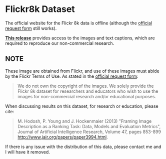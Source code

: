 # Flickr8k Dataset

The official website for the Flickr 8k data is offline (although the [official request form](https://illinois.edu/fb/sec/1713398) still works).

[**This release**](https://github.com/rpeloff/Flickr8k/releases) provides access to the images and text captions, which are required to reproduce our non-commercial research.

NOTE
----
These image are obtained from Flickr, and use of these images must abide by the Flickr Terms of Use. As stated in the [official request form](https://illinois.edu/fb/sec/1713398):
> We do not own the copyright of the images. We solely provide the Flickr 8k dataset for researchers and educators who wish to use the images for non-commercial research and/or educational purposes.

When discussing results on this dataset, for research or education, please cite:
> M. Hodosh, P. Young and J. Hockenmaier (2013) "Framing Image Description as a Ranking Task: Data, Models and Evaluation Metrics", Journal of Artificial Intelligence Research, Volume 47, pages 853-899 http://www.jair.org/papers/paper3994.html.

If there is any issue with the distribution of this data, please contact me and I will have it removed.
